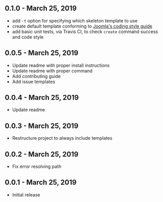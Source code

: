 ## 0.1.0 - March 25, 2019
- add `-t` option for specifying which skeleton template to use
- create default template conforming to [Joomla's coding style guide](https://developer.joomla.org/coding-standards/basic-guidelines.html)
- add basic unit tests, via Travis CI, to check `create` command success and code style

## 0.0.5 - March 25, 2019
- Update readme with proper install instructions
- Update readme with proper command
- Add contributing guide
- Add issue templates

## 0.0.4 - March 25, 2019
- Update readme

## 0.0.3 - March 25, 2019
- Restructure project to always include templates

## 0.0.2 - March 25, 2019
- Fix error resolving path

## 0.0.1 - March 25, 2019
- Initial release